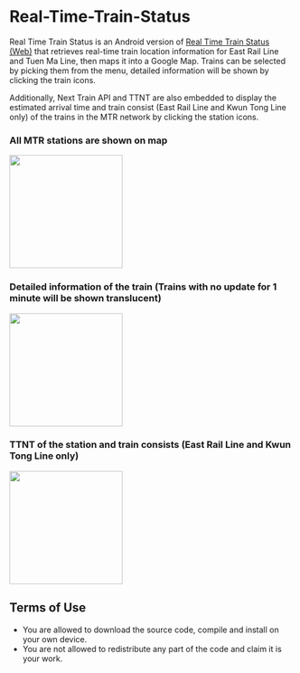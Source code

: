 # Real-Time-Train-Status
Real Time Train Status is an Android version of [Real Time Train Status (Web)](https://github.com/i998979/Real-Time-Train-Status-Web) that retrieves real-time train location information for East Rail Line and Tuen Ma Line, then maps it into a Google Map. Trains can be selected by picking them from the menu, detailed information will be shown by clicking the train icons.


Additionally, Next Train API and TTNT are also embedded to display the estimated arrival time and train consist (East Rail Line and Kwun Tong Line only) of the trains in the MTR network by clicking the station icons.


### All MTR stations are shown on map
<img src="https://github.com/user-attachments/assets/32271a4b-75a4-4062-88e2-3bf9e57334d1" width="200">

### Detailed information of the train (Trains with no update for 1 minute will be shown translucent)
<img src="https://github.com/user-attachments/assets/1a30bc79-44ef-42d4-80a5-17b7fbafa2c0" width="200">

### TTNT of the station and train consists (East Rail Line and Kwun Tong Line only)
<img src="https://github.com/user-attachments/assets/ef8efdff-76f4-4559-ad3f-9a813c90c960" width="200">



## Terms of Use
- You are allowed to download the source code, compile and install on your own device.
- You are not allowed to redistribute any part of the code and claim it is your work.
